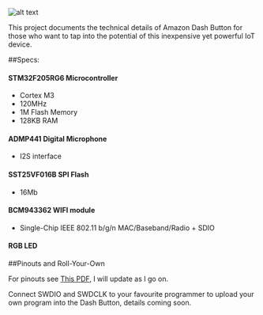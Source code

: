 ![alt text](http://i.imgur.com/AXVI86K.jpg)

This project documents the technical details of Amazon Dash Button for those who want to tap into the potential of this inexpensive yet powerful IoT device.

##Specs:

#### STM32F205RG6 Microcontroller

* Cortex M3
* 120MHz
* 1M Flash Memory
* 128KB RAM

#### ADMP441 Digital Microphone

* I2S interface

#### SST25VF016B SPI Flash

* 16Mb 

#### BCM943362 WIFI module

* Single-Chip IEEE 802.11 b/g/n MAC/Baseband/Radio + SDIO

#### RGB LED

##Pinouts and Roll-Your-Own

For pinouts see [This PDF](Pinouts_and_Components.pdf), I will update as I go on.

Connect SWDIO and SWDCLK to your favourite programmer to upload your own program into the Dash Button, details coming soon.